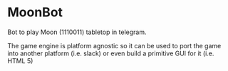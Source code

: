 # MoonBot
Bot to play Moon (1110011) tabletop in telegram.

The game engine is platform agnostic so it can be used to port the game into another platform (i.e. slack) or even build a primitive GUI for it (i.e. HTML 5)
